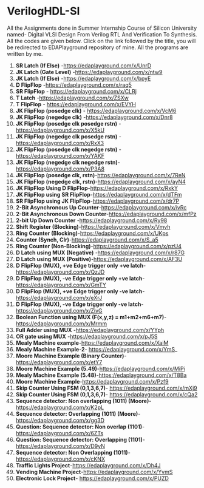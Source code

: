 # VerilogHDL-SI
All the Assignments done in Summer Internship Course of Silicon University named- Digital VLSI Design From Verilog RTL And Verification To Synthesis.
All the codes are given below. Click on the link followed by the title, you will be redirected to EDAPlayground repository of mine. All the programs are written by me.

1. **SR Latch (If Else)** -https://edaplayground.com/x/UnrD
3. **JK Latch (Gate Level)**  -https://edaplayground.com/x/ntw9
4. **JK Latch (If Else)**  -https://edaplayground.com/x/bpyE
5. **D FlipFlop**  -https://edaplayground.com/x/raq5
6. **SR FlipFlop**  - https://edaplayground.com/x/CLRj
7. **T Latch**  -https://edaplayground.com/x/ZSXw
8. **T FlipFlop** -  https://edaplayground.com/x/EVYH
9. **JK FlipFlop (posedge clk)** - https://edaplayground.com/x/VcM6
10. **JK FlipFlop (negedge clk)**  -https://edaplayground.com/x/Dnr8
11. **JK FlipFlop (posedge clk posedge rstn)** -https://edaplayground.com/x/X5kU
12. **JK FlipFlop (negedge clk posedge rstn)** -https://edaplayground.com/x/RxX3
13. **JK FlipFlop (posedge clk negedge rstn)** -https://edaplayground.com/x/YAKF
14. **JK FlipFlop (negedge clk negedge rstn)**-https://edaplayground.com/x/P3A8 
15. **JK FlipFlop (posedge clk, rstn)**-https://edaplayground.com/x/7ReN  
16. **JK FlipFlop (negedge clk, rstn)**-https://edaplayground.com/x/ayN4 
17. **JK FlipFlop Using D FlipFlop**-https://edaplayground.com/x/RxkY 
18. **JK FlipFlop using SR FlipFlop**-https://edaplayground.com/x/dTFm  
19. **SR FlipFlop using JK FlipFlop**-https://edaplayground.com/x/dr7P  
20. **2-Bit Asynchronous Up Counter**-https://edaplayground.com/x/ivRc  
21. **2-Bit Asynchronous Down Counter**-https://edaplayground.com/x/mfPz  
22. **2-bit Up Down Counter** -https://edaplayground.com/x/Ry98 
23. **Shift Register (Blocking)**-https://edaplayground.com/x/Vmvh  
24. **Ring Counter (Blocking)**-https://edaplayground.com/x/UKps  
25. **Counter (Synch, Clr)**-https://edaplayground.com/x/S_a5  
26. **Ring Counter (Non-Blocking)**-https://edaplayground.com/x/pzU4  
27. **D Latch using MUX (Negative)** -https://edaplayground.com/x/r87G 
28. **D Latch using MUX (Positive)**-https://edaplayground.com/x/AF3U   
29. **D FlipFlop (MUX), +ve Edge trigger only +ve latch**-https://edaplayground.com/x/QzJD  
30. **D FlipFlop (MUX), -ve Edge trigger only +ve latch**-https://edaplayground.com/x/GmTY  
31. **D FlipFlop (MUX), +ve Edge trigger only -ve latch**-https://edaplayground.com/x/eXrJ  
32. **D FlipFlop (MUX), -ve Edge trigger only -ve latch**-https://edaplayground.com/x/ZivG  
33. **Boolean Function using MUX (F(x,y,z) = m1+m2+m6+m7)**-https://edaplayground.com/x/Mrmm  
34. **Full Adder using MUX** -https://edaplayground.com/x/YYph 
35. **OR gate using MUX** -https://edaplayground.com/x/pJ5S 
36. **Mealy Machine example**-https://edaplayground.com/x/XaiM  
37. **Mealy Machine Example-2**- https://edaplayground.com/x/YmS_ 
38. **Moore Machine Example (Binary Counter)**-https://edaplayground.com/x/etY7  
39. **Moore Machine Example (5.49)**-https://edaplayground.com/x/MiPi  
40. **Mealy Machine Example (5.48)**-https://edaplayground.com/x/T8Ba  
41. **Moore Machine Example**-https://edaplayground.com/x/Pzf9  
42. **Skip Counter Using FSM (0,1,3,6,7)**- https://edaplayground.com/x/mXj9 
43. **Skip Counter Using FSM (0,1,3,6,7)**- https://edaplayground.com/x/cQa2  
44. **Sequence detector: Non overlapping (1011) (Moore)**-https://edaplayground.com/x/K2pL  
45. **Sequence detector: Overlapping (1011) (Moore)**-https://edaplayground.com/x/gg3D  
46. **Question: Sequence detector: Non overlap (1101)**-https://edaplayground.com/x/6ZTs  
47. **Question: Sequence detector: Overlapping (1101)**-https://edaplayground.com/x/D9yN  
48. **Sequence detector: Non Overlapping (1011)**-https://edaplayground.com/x/cKNX
49. **Traffic Lights Project**-https://edaplayground.com/x/Dh4J
50. **Vending Machine Project**-https://edaplayground.com/x/YvmS  
51. **Electronic Lock Project**- https://edaplayground.com/x/PUZD



